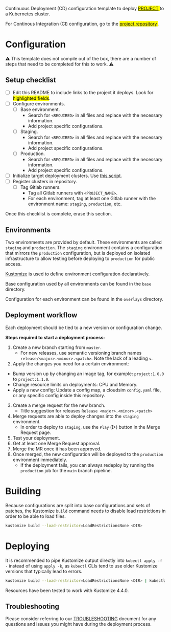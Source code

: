 Continuous Deployment (CD) configuration template to deploy <span style="background:yellow; color:black">[PROJECT](https://gitlab.com/<PROJECT_PATH>) </span> to a Kubernetes cluster.

For Continous Integration (CI) configuration, go to the <span style="background:yellow; color:black">[project repository](https://gitlab.com/<PROJECT_PATH>) </span>.

# Configuration

⚠️ This template does not compile out of the box, there are a number of steps that need to be completed for this to work. ⚠️ 

## Setup checklist

* [ ] Edit this README to include links to the project it deploys. Look for <span style="background:yellow; color:black">highlighted fields</span>.
* [ ] Configure environments.
    * [ ] Base environment.
        * Search for `<REQUIRED>` in all files and replace with the necessary information.
        * Add project specific configurations.
    * [ ] Staging.
      * Search for `<REQUIRED>` in all files and replace with the necessary information.
      * Add project specific configurations.
    * [ ] Production.
      * Search for `<REQUIRED>` in all files and replace with the necessary information.
      * Add project specific configurations.
* [ ] Initialize target deployment clusters. Use [this script](https://gitlab.com/ignitionrobotics/continuous-deployment/kubernetes).
* [ ] Register clusters in repository.
  * [ ] Tag Gitlab runners.
    * Tag all Gitlab runners with `<PROJECT_NAME>`.
    * For each environment, tag at least one Gitlab runner with the environment name: `staging`, `production`, etc.

Once this checklist is complete, erase this section.

## Environments

Two environments are provided by default. These environments are called `staging` and `production`. The `staging` environment contains a configuration that mirrors the `production` configuration, but is deployed on isolated infrastructure to allow testing before deploying to `production` for public access.

[Kustomize](https://kustomize.io/) is used to define environment configuration declaratively.

Base configuration used by all environments can be found in the `base` directory. 

Configuration for each environment can be found in the `overlays` directory.

## Deployment workflow

Each deployment should be tied to a new version or configuration change.

**Steps required to start a deployment process:**

1. Create a new branch starting from `master`.
    * For new releases, use semantic versioning branch names `release/<major>.<minor>.<patch>`. Note the lack of a leading `v`.
2. Apply the changes you need for a certain environment:
- Bump version up by changing an image tag, for example: `project:1.0.0` to `project:1.1.0`.
- Change resource limits on deployments: CPU and Memory.
- Apply a new config: Update a config map, a cloudsim `config.yaml` file, or any specific config inside this repository.
3. Create a merge request for the new branch.
    * Title suggestion for releases `Release <major>.<minor>.<patch>`
4. Merge requests are able to deploy changes into the `staging` environment.
    * In order to deploy to `staging`, use the `Play` (▷) button in the Merge Request page.
5. Test your deployment.
6. Get at least one Merge Request approval.
7. Merge the MR once it has been approved.
8. Once merged, the new configuration will be deployed to the `production` environment immediately.
    * If the deployment fails, you can always redeploy by running the `production` job for the `main` branch pipeline.

# Building

Because configurations are split into base configurations and sets of patches, the Kustomize `build` command needs to disable load restrictions in order to be able to load files.

```bash
kustomize build --load-restrictor=LoadRestrictionsNone <DIR>
```

# Deploying

It is recommended to pipe Kustomize output directly into `kubectl apply -f -` instead of using `apply -k`, as `kubectl` CLIs tend to use older Kustomize versions that typically lead to errors.

```bash
kustomize build --load-restrictor=LoadRestrictionsNone <DIR> | kubectl apply -f -
```

Resources have been tested to work with Kustomize 4.4.0.

## Troubleshooting

Please consider referring to our [TROUBLESHOOTING](TROUBLESHOOTING.md) document for any questions and issues you might have during the deployment process.